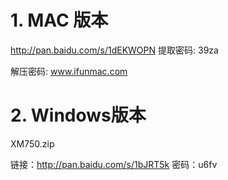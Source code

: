 # 1. MAC 版本

http://pan.baidu.com/s/1dEKWOPN 提取密码: 39za  

解压密码: www.ifunmac.com

# 2. Windows版本

XM750.zip

链接：http://pan.baidu.com/s/1bJRT5k 密码：u6fv
